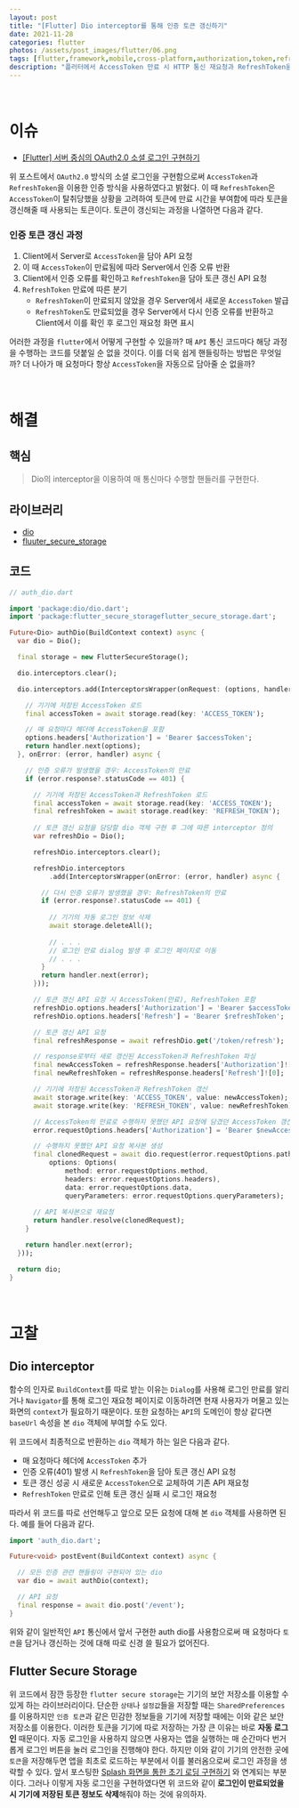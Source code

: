 ```yaml
---
layout: post
title: "[Flutter] Dio interceptor를 통해 인증 토큰 갱신하기"
date: 2021-11-28
categories: flutter
photos: /assets/post_images/flutter/06.png
tags: [flutter,framework,mobile,cross-platform,authorization,token,refresh]
description: "플러터에서 AccessToken 만료 시 HTTP 통신 재요청과 RefreshToken을 사용해서 인증 토큰을 갱신하는 법을 알아보자"
---
```


<br>

# 이슈

- [[Flutter] 서버 중심의 OAuth2.0 소셜 로그인 구현하기](https://yjyoon-dev.github.io/flutter/2021/11/27/flutter-05/)

위 포스트에서 `OAuth2.0` 방식의 소셜 로그인을 구현함으로써 `AccessToken`과 `RefreshToken`을 이용한 인증 방식을 사용하였다고 밝혔다. 이 때 `RefreshToken`은 `AccessToken`이 탈취당했을 상황을 고려하여 토큰에 만료 시간을 부여함에 따라 토큰을 갱신해줄 때 사용되는 토큰이다. 토큰이 갱신되는 과정을 나열하면 다음과 같다.

### 인증 토큰 갱신 과정

1. Client에서 Server로 `AccessToken`을 담아 API 요청
2. 이 때 `AccessToken`이 만료됨에 따라 Server에서 인증 오류 반환
3. Client에서 인증 오류를 확인하고 `RefreshToken`을 담아 토큰 갱신 API 요청
4. `RefreshToken` 만료에 따른 분기
    - `RefreshToken`이 만료되지 않았을 경우 Server에서 새로운 `AccessToken` 발급
    - `RefreshToken`도 만료되었을 경우 Server에서 다시 인증 오류를 반환하고 Client에서 이를 확인 후 로그인 재요청 화면 표시


어러한 과정을 `flutter`에서 어떻게 구현할 수 있을까? 매 `API` 통신 코드마다 해당 과정을 수행하는 코드를 덧붙일 순 없을 것이다. 이를 더욱 쉽게 핸들링하는 방법은 무엇일까? 더 나아가 매 요청마다 항상 `AccessToken`을 자동으로 담아줄 순 없을까?

<br>

# 해결

## 핵심

> Dio의 interceptor을 이용하여 매 통신마다 수행할 핸들러를 구현한다.

## 라이브러리

- [dio](https://pub.dev/packages/dio)
- [fluuter_secure_storage](https://pub.dev/packages/flutter_secure_storage)

## 코드

```dart
// auth_dio.dart

import 'package:dio/dio.dart';
import 'package:flutter_secure_storageflutter_secure_storage.dart';

Future<Dio> authDio(BuildContext context) async {
  var dio = Dio();

  final storage = new FlutterSecureStorage();

  dio.interceptors.clear();

  dio.interceptors.add(InterceptorsWrapper(onRequest: (options, handler) async {

    // 기기에 저장된 AccessToken 로드
    final accessToken = await storage.read(key: 'ACCESS_TOKEN');

    // 매 요청마다 헤더에 AccessToken을 포함
    options.headers['Authorization'] = 'Bearer $accessToken';
    return handler.next(options);
  }, onError: (error, handler) async {

    // 인증 오류가 발생했을 경우: AccessToken의 만료
    if (error.response?.statusCode == 401) {

      // 기기에 저장된 AccessToken과 RefreshToken 로드
      final accessToken = await storage.read(key: 'ACCESS_TOKEN');
      final refreshToken = await storage.read(key: 'REFRESH_TOKEN');
      
      // 토큰 갱신 요청을 담당할 dio 객체 구현 후 그에 따른 interceptor 정의
      var refreshDio = Dio();

      refreshDio.interceptors.clear();

      refreshDio.interceptors
          .add(InterceptorsWrapper(onError: (error, handler) async {

        // 다시 인증 오류가 발생했을 경우: RefreshToken의 만료
        if (error.response?.statusCode == 401) {
          
          // 기기의 자동 로그인 정보 삭제
          await storage.deleteAll();
          
          // . . .
          // 로그인 만료 dialog 발생 후 로그인 페이지로 이동
          // . . .
        }
        return handler.next(error);
      }));

      // 토큰 갱신 API 요청 시 AccessToken(만료), RefreshToken 포함
      refreshDio.options.headers['Authorization'] = 'Bearer $accessToken';
      refreshDio.options.headers['Refresh'] = 'Bearer $refreshToken';

      // 토큰 갱신 API 요청
      final refreshResponse = await refreshDio.get('/token/refresh');

      // response로부터 새로 갱신된 AccessToken과 RefreshToken 파싱
      final newAccessToken = refreshResponse.headers['Authorization']![0];
      final newRefreshToken = refreshResponse.headers['Refresh']![0];

      // 기기에 저장된 AccessToken과 RefreshToken 갱신
      await storage.write(key: 'ACCESS_TOKEN', value: newAccessToken);
      await storage.write(key: 'REFRESH_TOKEN', value: newRefreshToken);

      // AccessToken의 만료로 수행하지 못했던 API 요청에 담겼던 AccessToken 갱신
      error.requestOptions.headers['Authorization'] = 'Bearer $newAccessToken';

      // 수행하지 못했던 API 요청 복사본 생성
      final clonedRequest = await dio.request(error.requestOptions.path,
          options: Options(
              method: error.requestOptions.method,
              headers: error.requestOptions.headers),
              data: error.requestOptions.data,
              queryParameters: error.requestOptions.queryParameters);
      
      // API 복사본으로 재요청
      return handler.resolve(clonedRequest);
    }

    return handler.next(error);
  }));

  return dio;
}
```

<br>

# 고찰

## Dio interceptor

함수의 인자로 `BuildContext`를 따로 받는 이유는 `Dialog`를 사용해 로그인 만료를 알리거나 `Navigator`를 통해 로그인 재요청 페이지로 이동하려면 현재 사용자가 머물고 있는 화면의 `context`가 필요하기 때문이다. 또한 요청하는 `API`의 도메인이 항상 같다면 `baseUrl` 속성을 본 `dio` 객체에 부여할 수도 있다.

위 코드에서 최종적으로 반환하는 `dio` 객체가 하는 일은 다음과 같다.

- 매 요청마다 헤더에 `AccessToken` 추가
- 인증 오류(401) 발생 시 `RefreshToken`을 담아 토큰 갱신 API 요청
- 토큰 갱신 성공 시 새로운 `AccessToken`으로 교체하여 기존 API 재요청
- `RefreshToken` 만료로 인해 토큰 갱신 실패 시 로그인 재요청

따라서 위 코드를 따로 선언해두고 앞으로 모든 요청에 대해 본 `dio` 객체를 사용하면 된다.
예를 들어 다음과 같다.

```dart
import 'auth_dio.dart';

Future<void> postEvent(BuildContext context) async {

  // 모든 인증 관련 핸들링이 구현되어 있는 dio
  var dio = await authDio(context);

  // API 요청
  final response = await dio.post('/event');
}
```

위와 같이 일반적인 `API` 통신에서 앞서 구현한 auth dio를 사용함으로써 매 요청마다 `토큰`을 담거나 갱신하는 것에 대해 따로 신경 쓸 필요가 없어진다.

## Flutter Secure Storage

위 코드에서 잠깐 등장한 `flutter secure storage`는 기기의 보안 저장소를 이용할 수 있게 하는 라이브러리이다. 단순한 `상태`나 `설정값`들을 저장할 때는 `SharedPreferences`를 이용하지만 `인증 토큰`과 같은 민감한 정보들을 기기에 저장할 때에는 이와 같은 보안 저장소를 이용한다. 이러한 토큰을 기기에 따로 저장하는 가장 큰 이유는 바로 **자동 로그인** 때문이다. 자동 로그인을 사용하지 않으면 사용자는 앱을 실행하는 매 순간마다  번거롭게 로그인 버튼을 눌러 로그인을 진행해야 한다. 하지만 이와 같이 기기의 안전한 곳에 `토큰`을 저장해두면 앱을 최초로 로드하는 부분에서 이를 불러옴으로써 로그인 과정을 생략할 수 있다. 앞서 포스팅한 [Splash 화면을 통한 초기 로딩 구현하기](https://yjyoon-dev.github.io/flutter/2021/11/23/flutter-01/) 와 연계되는 부분이다. 그러나 이렇게 자동 로그인을 구현하였다면 위 코드와 같이 **로그인이 만료되었을 시 기기에 저장된 토큰 정보도 삭제**해줘야 하는 것에 유의하자.
